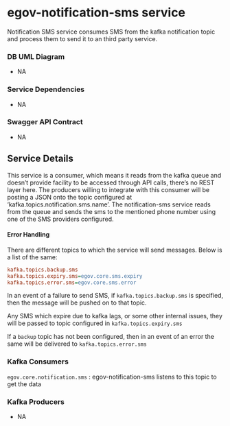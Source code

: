 # egov-notification-sms service

Notification SMS service consumes SMS from the kafka notification topic and process them to send it to an third party service.

### DB UML Diagram

- NA

### Service Dependencies
- NA

### Swagger API Contract

- NA

## Service Details

This service is a consumer, which means it reads from the kafka queue and doesn’t provide facility to be accessed through API calls, there’s no REST layer here. The producers willing to integrate with this consumer will be posting a JSON  onto the topic configured at ‘kafka.topics.notification.sms.name’.
The notification-sms service reads from the queue and sends the sms to the mentioned phone number using one of the SMS providers configured. 

#### Error Handling

There are different topics to which the service will send messages. Below is a list of the same:

```ini
kafka.topics.backup.sms
kafka.topics.expiry.sms=egov.core.sms.expiry
kafka.topics.error.sms=egov.core.sms.error
```

In an event of a failure to send SMS, if `kafka.topics.backup.sms` is specified, then the message will be pushed on to that topic.

Any SMS which expire due to kafka lags, or some other internal issues, they will be passed to topic configured in `kafka.topics.expiry.sms`

If a `backup` topic has not been configured, then in an event of an error the same will be delivered to `kafka.topics.error.sms`

### Kafka Consumers
`egov.core.notification.sms` : egov-notification-sms listens to this topic to get the data


### Kafka Producers

- NA